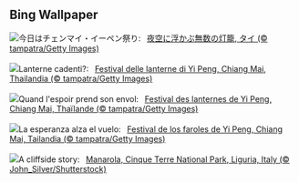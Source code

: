 ## Bing Wallpaper
![](https://www.bing.com/th?id=OHR.YiPengLanterns_JA-JP3002354354_UHD.jpg&w=1000)今日はチェンマイ・イーペン祭り:&nbsp;&ensp;[夜空に浮かぶ無数の灯籠, タイ (© tampatra/Getty Images)](https://www.bing.com/th?id=OHR.YiPengLanterns_JA-JP3002354354_UHD.jpg)
<br><br/>
![](https://www.bing.com/th?id=OHR.YiPengLanterns_IT-IT3348534532_UHD.jpg&w=1000)Lanterne cadenti?:&nbsp;&ensp;[Festival delle lanterne di Yi Peng, Chiang Mai, Thailandia (© tampatra/Getty Images)](https://www.bing.com/th?id=OHR.YiPengLanterns_IT-IT3348534532_UHD.jpg)
<br><br/>
![](https://www.bing.com/th?id=OHR.YiPengLanterns_FR-FR2863208745_UHD.jpg&w=1000)Quand l'espoir prend son envol:&nbsp;&ensp;[Festival des lanternes de Yi Peng, Chiang Mai, Thaïlande (© tampatra/Getty Images)](https://www.bing.com/th?id=OHR.YiPengLanterns_FR-FR2863208745_UHD.jpg)
<br><br/>
![](https://www.bing.com/th?id=OHR.YiPengLanterns_ES-ES0717973586_UHD.jpg&w=1000)La esperanza alza el vuelo:&nbsp;&ensp;[Festival de los faroles de Yi Peng, Chiang Mai, Tailandia (© tampatra/Getty Images)](https://www.bing.com/th?id=OHR.YiPengLanterns_ES-ES0717973586_UHD.jpg)
<br><br/>
![](https://www.bing.com/th?id=OHR.ManarolaItaly_EN-GB7223949605_UHD.jpg&w=1000)A cliffside story:&nbsp;&ensp;[Manarola, Cinque Terre National Park, Liguria, Italy (© John_Silver/Shutterstock)](https://www.bing.com/th?id=OHR.ManarolaItaly_EN-GB7223949605_UHD.jpg)
<br><br/>
